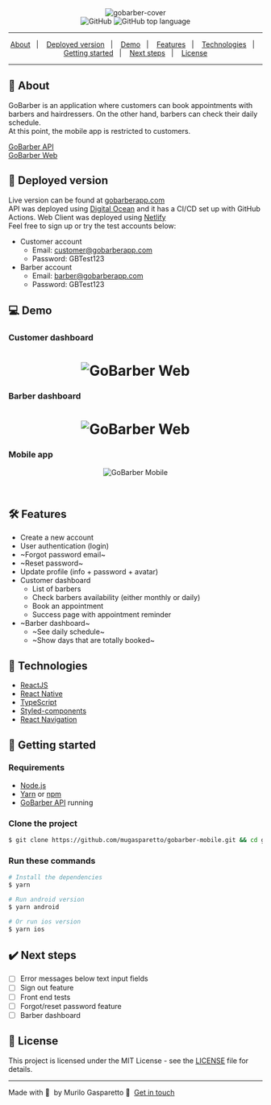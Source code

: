 <div align="center">
  <img alt="gobarber-cover" src="https://user-images.githubusercontent.com/11637616/128424764-99d140dc-d27a-462e-977b-8f3079609db9.png" width="auto" heigth="auto"/>
</div>
<div align="center">
  <img alt="GitHub" src="https://img.shields.io/badge/license-MIT-green"> <img alt="GitHub top language" src="https://img.shields.io/github/languages/top/mugasparetto/gobarber-mobile">
</div>

------------

<p align="center">
  <a href="#pencil-about">About</a>&nbsp;&nbsp;&nbsp;|&nbsp;&nbsp;&nbsp;
  <a href="#link-deployed-version">Deployed version</a>&nbsp;&nbsp;&nbsp;|&nbsp;&nbsp;&nbsp;
  <a href="#computer-demo">Demo</a>&nbsp;&nbsp;&nbsp;|&nbsp;&nbsp;&nbsp;
  <a href="#hammer_and_wrench-features">Features</a>&nbsp;&nbsp;&nbsp;|&nbsp;&nbsp;&nbsp;
  <a href="#space_invader-technologies">Technologies</a>&nbsp;&nbsp;&nbsp;|&nbsp;&nbsp;&nbsp;
  <a href="#rocket-getting-started">Getting started</a>&nbsp;&nbsp;&nbsp;|&nbsp;&nbsp;&nbsp;
    <a href="#heavy_check_mark-next-steps">Next steps</a>&nbsp;&nbsp;&nbsp;|&nbsp;&nbsp;&nbsp;
  <a href="#page_facing_up-license">License</a>
</p>

------------

## :pencil: About
GoBarber is an application where customers can book appointments with barbers and hairdressers. On the other hand, barbers can check their daily schedule.<br />
At this point, the mobile app is restricted to customers.

[GoBarber API](https://github.com/mugasparetto/gobarber-api)<br />
[GoBarber Web](https://github.com/mugasparetto/gobarber-web)

## :link: Deployed version
Live version can be found at [gobarberapp.com](https://gobarberapp.com/)<br />
API was deployed using [Digital Ocean](https://www.digitalocean.com/) and it has a CI/CD set up with GitHub Actions. Web Client was deployed using [Netlify](https://www.netlify.com/)<br />
Feel free to sign up or try the test accounts below:
* Customer account
  * Email: customer@gobarberapp.com
  * Password: GBTest123
* Barber account
  * Email: barber@gobarberapp.com
  * Password: GBTest123

## :computer: Demo

### Customer dashboard
<h1 align="center">
  <img alt="GoBarber Web" src="https://user-images.githubusercontent.com/11637616/128635451-5cb37bca-0bd0-40b9-ad6f-9364cf4d6b3a.gif" />
</h1>

### Barber dashboard
<h1 align="center">
  <img alt="GoBarber Web" src="https://user-images.githubusercontent.com/11637616/128636091-fa2f5a60-65f2-40a0-b23a-b7589c5db581.gif" />
</h1>

### Mobile app
<p align="center">
  <img alt="GoBarber Mobile" src="https://user-images.githubusercontent.com/11637616/128637470-7a9222a1-a7d4-4795-b0dc-10331f2f6919.gif" />
</p>
<br />

## :hammer_and_wrench: Features
* Create a new account
* User authentication (login)
* ~Forgot password email~
* ~Reset password~
* Update profile (info + password + avatar)
* Customer dashboard
  * List of barbers
  * Check barbers availability (either monthly or daily)
  * Book an appointment
  * Success page with appointment reminder
* ~Barber dashboard~
  * ~See daily schedule~
  * ~Show days that are totally booked~

## :space_invader: Technologies
- [ReactJS](https://reactjs.org/)
- [React Native](https://reactnative.dev/)
- [TypeScript](https://www.typescriptlang.org/)
- [Styled-components](https://styled-components.com/)
- [React Navigation](https://reactnavigation.org/)

## :rocket: Getting started

### Requirements
- [Node.js](https://nodejs.org/en/)
- [Yarn](https://classic.yarnpkg.com/) or [npm](https://www.npmjs.com/)
- [GoBarber API](https://github.com/mugasparetto/gobarber-api) running

### Clone the project
```bash
$ git clone https://github.com/mugasparetto/gobarber-mobile.git && cd gobarber-mobile
```

### Run these commands
```bash
# Install the dependencies
$ yarn

# Run android version
$ yarn android

# Or run ios version
$ yarn ios
```

## :heavy_check_mark: Next steps
- [ ] Error messages below text input fields
- [ ] Sign out feature
- [ ] Front end tests
- [ ] Forgot/reset password feature
- [ ] Barber dashboard

## :page_facing_up: License
This project is licensed under the MIT License - see the [LICENSE](LICENSE) file for details.

---

Made with 💜 &nbsp;by Murilo Gasparetto 👋 &nbsp;[Get in touch](https://www.linkedin.com/in/mugasparetto/)
